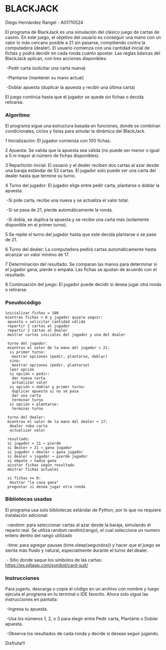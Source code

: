 # BLACKJACK
Diego Hernández Rangel - A01710524

El programa de BlackJack es una simulación del clásico juego de cartas de casino. En este juego, el objetivo del usuario es conseguir una mano con un valor lo más cercano posible a 21 sin pasarse, compitiendo contra la computadora (dealer).
El usuario comienza con una cantidad inicial de fichas y podrá decidir en cada ronda cuánto apostar. Las reglas básicas del BlackJack aplican, con tres acciones disponibles:

&nbsp;-Pedir carta (solicitar una carta nueva)

&nbsp;-Plantarse (mantener su mano actual)

&nbsp;-Doblar apuesta (duplicar la apuesta y recibir una última carta)

El juego continúa hasta que el jugador se quede sin fichas o decida retirarse.

### Algoritmo
El programa sigue una estructura basada en funciones, donde se combinan condicionales, ciclos y listas para simular la dinámica del BlackJack.

1 Inicialización: El jugador comienza con 100 fichas.

2 Apuesta: Se valida que la apuesta sea válida (no puede ser menor o igual a 0 ni mayor al número de fichas disponibles).

3 Repartición inicial: El usuario y el dealer reciben dos cartas al azar desde una baraja estándar de 52 cartas. El jugador solo puede ver una carta del dealer hasta que termine su turno.

4 Turno del jugador: El jugador elige entre pedir carta, plantarse o doblar la apuesta.

&nbsp;-Si pide carta, recibe una nueva y se actualiza el valor total.

&nbsp;-Si se pasa de 21, pierde automáticamente la ronda.

&nbsp;-Si dobla, se duplica la apuesta y se recibe una carta más (solamente disponible en el primer turno).

5 Se repite el turno del jugador hasta que este decida plantarse o se pase de 21.

6 Turno del dealer: La computadora pedirá cartas automáticamente hasta alcanzar un valor mínimo de 17.

7 Determinación del resultado: Se comparan las manos para determinar si el jugador gana, pierde o empata. Las fichas se ajustan de acuerdo con el resultado.

8 Continuación del juego: El jugador puede decidir si desea jugar otra ronda o retirarse.

### Pseudocódigo

``` 
inicializar fichas = 100
mientras fichas > 0 y jugador quiera seguir:
 apuesta = solicitar cantidad válida
 repartir 2 cartas al jugador
 repartir 2 cartas al dealer
 mostrar cartas iniciales del jugador y una del dealer

 turno del jugador:
 mientras el valor de la mano del jugador < 21:
  si primer turno:
   mostrar opciones (pedir, plantarse, doblar)
  sino:
   mostrar opciones (pedir, plantarse)
  leer opción
  si opción = pedir:
   dar nueva carta
   actualizar valor
  si opción = doblar y primer turno:
   duplicar apuesta si no se pasa
   dar una carta
   terminar turno
  si opción = plantarse:
   terminar turno

 turno del dealer:
 mientras el valor de la mano del dealer < 17:
  dealer roba carta
  actualizar valor

 resultado:
 si jugador > 21 → pierde
 si dealer > 21 → gana jugador
 si jugador > dealer → gana jugador
 si dealer > jugador → pierde jugador
 si empate → nadie gana
 ajustar fichas según resultado
 mostrar fichas actuales

 si fichas <= 0:
  mostrar "la casa gana"
 preguntar si desea jugar otra ronda
```

### Bibliotecas usadas

El programa usa solo bibliotecas estándar de Python, por lo que no requiere instalación adicional:

&nbsp;-random: para seleccionar cartas al azar desde la baraja, simulando el reparto real. Se utiliza random.randint(rango), el cual selecciona un numero entero dentro del rango utilizado

&nbsp;-time: para agregar pausas (time.sleep(segundos)) y hacer que el juego se sienta más fluido y natural, especialmente durante el turno del dealer.

&nbsp;- Sitio donde saque los símbolos de las cartas: https://es.piliapp.com/symbol/card-suit/

### Instrucciones

Para jugarlo, descarga o copia el código en un archivo con nombre y luego ejecuta el programa en tu terminal o IDE favorito. Ahora solo sigue las instrucciones en pantalla:

&nbsp;-Ingresa tu apuesta.

&nbsp;-Usa los números 1, 2, o 3 para elegir entre Pedir carta, Plantarte o Doblar apuesta.

&nbsp;-Observa los resultados de cada ronda y decide si deseas seguir jugando.

Disfruta!!!
